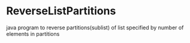 # ReverseListPartitions
java program  to reverse partitions(sublist) of list specified by number of elements in partitions
